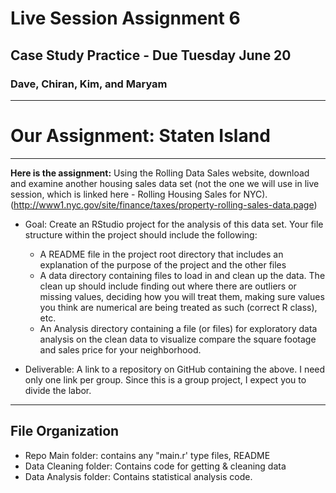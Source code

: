# Live Session Assignment 6
## Case Study Practice - Due Tuesday June 20
### Dave, Chiran, Kim, and Maryam 

--- 

# Our Assignment:  Staten Island

---

__Here is the assignment:__
Using the Rolling Data Sales website, download and examine another housing sales data set (not the one we will use in live session, which is linked here - Rolling Housing Sales for NYC).
(http://www1.nyc.gov/site/finance/taxes/property-rolling-sales-data.page)

* Goal: Create an RStudio project for the analysis of this data set. Your file structure within the project should include the following: 
  * A README file in the project root directory that includes an explanation of the purpose of the project and the other files
  * A data directory containing files to load in and clean up the data. The clean up should include finding out where there are outliers or missing values, deciding how you will treat them, making sure values you think are numerical are being treated as such (correct R class), etc.
  * An Analysis directory containing a file (or files) for exploratory data analysis on the clean data to visualize compare the square footage and sales price for your neighborhood.

* Deliverable: A link to a repository on GitHub containing the above. I need only one link per group. Since this is a group project, I expect you to divide the labor.

---

## File Organization
* Repo Main folder: contains any "main.r' type files, README
* Data Cleaning folder:  Contains code for getting & cleaning data
* Data Analysis folder:  Contains statistical analysis code.
 


